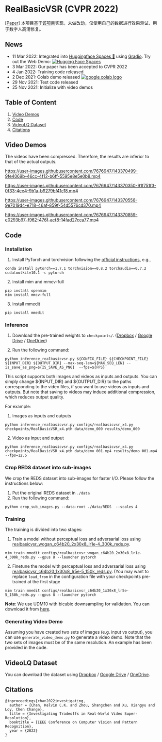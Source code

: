 # RealBasicVSR (CVPR 2022)

\[[Paper](https://arxiv.org/pdf/2111.12704.pdf)\]
本项目基于[该项目](https://github.com/ckkelvinchan/RealBasicVSR)实现，未做改动，仅使用自己的数据进行效果测试，用于数字人高清修复。



## News
- 11 Mar 2022: Integrated into [Huggingface Spaces 🤗](https://huggingface.co/spaces) using [Gradio](https://github.com/gradio-app/gradio). Try out the Web Demo: [![Hugging Face Spaces](https://img.shields.io/badge/%F0%9F%A4%97%20Hugging%20Face-Spaces-blue)](https://huggingface.co/spaces/akhaliq/RealBasicVSR)
- 3 Mar 2022: Our paper has been accepted to CVPR 2022
- 4 Jan 2022: Training code released
- 2 Dec 2021: Colab demo released <a href="https://colab.research.google.com/drive/1JzWRUR34hpKvtCHm84IGx6nv35LCv20J?usp=sharing"><img src="https://colab.research.google.com/assets/colab-badge.svg" alt="google colab logo"></a>
- 29 Nov 2021: Test code released
- 25 Nov 2021: Initialize with video demos

## Table of Content
1. [Video Demos](#video-demos)
2. [Code](#code)
3. [VideoLQ Dataset](#videolq-dataset)
4. [Citations](#citations)

## Video Demos
The videos have been compressed. Therefore, the results are inferior to that of the actual outputs.

https://user-images.githubusercontent.com/7676947/143370499-9fe4069b-46cc-4f12-b6ff-5595e8e5e0b8.mp4

https://user-images.githubusercontent.com/7676947/143370350-91f751f3-0f33-4ee4-9b1a-b9279bf41c18.mp4

https://user-images.githubusercontent.com/7676947/143370556-9e7019d4-e718-46af-859f-54d5576cd370.mp4

https://user-images.githubusercontent.com/7676947/143370859-e0293b97-f962-476f-acf8-14fad27cea77.mp4

## Code
### Installation
1. Install PyTorch and torchvision following the [official instructions](https://pytorch.org/get-started/locally/), e.g.,
```
conda install pytorch==1.7.1 torchvision==0.8.2 torchaudio==0.7.2 cudatoolkit=10.1 -c pytorch
```

2. Install mim and mmcv-full
```
pip install openmim
mim install mmcv-full
```

3. Install mmedit
```
pip install mmedit
```

### Inference
1. Download the pre-trained weights to `checkpoints/`. ([Dropbox](https://www.dropbox.com/s/eufigxmmkv5woop/RealBasicVSR.pth?dl=0) / [Google Drive](https://drive.google.com/file/d/1OYR1J2GXE90Zu2gVU5xc0t0P_UmKH7ID/view) / [OneDrive](https://entuedu-my.sharepoint.com/:u:/g/personal/chan0899_e_ntu_edu_sg/EfMvf8H6Y45JiY0xsK4Wy-EB0kiGmuUbqKf0qsdoFU3Y-A?e=9p8ITR))

2. Run the following command:
```
python inference_realbasicvsr.py ${CONFIG_FILE} ${CHECKPOINT_FILE} ${INPUT_DIR} ${OUTPUT_DIR} --max-seq-len=${MAX_SEQ_LEN} --is_save_as_png=${IS_SAVE_AS_PNG}  --fps=${FPS}
```

This script supports both images and videos as inputs and outputs. You can simply change ${INPUT_DIR} and ${OUTPUT_DIR} to the paths corresponding to the video files, if you want to use videos as inputs and outputs. But note that saving to videos may induce additional compression, which reduces output quality.

For example:
1. Images as inputs and outputs
```
python inference_realbasicvsr.py configs/realbasicvsr_x4.py checkpoints/RealBasicVSR_x4.pth data/demo_000 results/demo_000
```

2. Video as input and output
```
python inference_realbasicvsr.py configs/realbasicvsr_x4.py checkpoints/RealBasicVSR_x4.pth data/demo_001.mp4 results/demo_001.mp4 --fps=12.5
```

### Crop REDS dataset into sub-images
We crop the REDS dataset into sub-images for faster I/O. Please follow the instructions below:
1. Put the original REDS dataset in `./data`
2. Run the following command:
```
python crop_sub_images.py --data-root ./data/REDS  --scales 4
```
### Training
The training is divided into two stages:
1. Train a model without perceptual loss and adversarial loss using [realbasicvsr_wogan_c64b20_2x30x8_lr1e-4_300k_reds.py](realbasicvsr_wogan_c64b20_2x30x8_lr1e-4_300k_reds.py).
```
mim train mmedit configs/realbasicvsr_wogan_c64b20_2x30x8_lr1e-4_300k_reds.py --gpus 8 --launcher pytorch
```

2. Finetune the model with perceptual loss and adversarial loss using [realbasicvsr_c64b20_1x30x8_lr5e-5_150k_reds.py](realbasicvsr_c64b20_1x30x8_lr5e-5_150k_reds.py). (You may want to replace `load_from` in the configuration file with your checkpoints pre-trained at the first stage
```
mim train mmedit configs/realbasicvsr_c64b20_1x30x8_lr5e-5_150k_reds.py --gpus 8 --launcher pytorch
```

**Note**: We use UDM10 with bicubic downsampling for validation. You can download it from [here](https://www.terabox.com/web/share/link?surl=LMuQCVntRegfZSxn7s3hXw&path=%2Fproject%2Fpfnl).

### Generating Video Demo
Assuming you have created two sets of images (e.g. input vs output), you can use `generate_video_demo.py` to generate a video demo. Note that the two sets of images must be of the same resolution. An example has been provided in the code.

## VideoLQ Dataset
You can download the dataset using [Dropbox](https://www.dropbox.com/sh/hc06f1livdhutbo/AAAMPy92EOqVjRN8waT0ie8ja?dl=0) / [Google Drive](https://drive.google.com/drive/folders/1-1iJRNdqdFZWOnoUU4xG1Z1QhwsGwMDy?usp=sharing) / [OneDrive](https://entuedu-my.sharepoint.com/:f:/g/personal/chan0899_e_ntu_edu_sg/ErSugvUBxoBMlvSAHhqT5BEB9-4ZaqxzJIcc9uvVa8JGHg?e=WpHJTc).

## Citations
```
@inproceedings{chan2022investigating,
  author = {Chan, Kelvin C.K. and Zhou, Shangchen and Xu, Xiangyu and Loy, Chen Change},
  title = {Investigating Tradeoffs in Real-World Video Super-Resolution},
  booktitle = {IEEE Conference on Computer Vision and Pattern Recognition},
  year = {2022}
}
```
